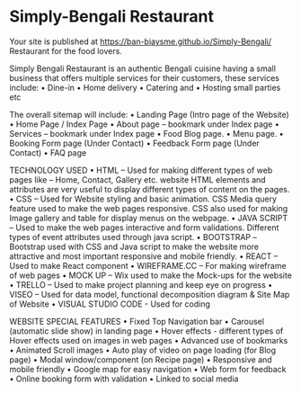 # Simply-Bengali Restaurant
 Your site is published at https://ban-biaysme.github.io/Simply-Bengali/
Restaurant for the food lovers.

Simply Bengali Restaurant is an authentic Bengali cuisine having a small business that offers multiple services for their customers, these services include:
•	Dine-in
•	Home delivery
•	Catering and 
•	Hosting small parties etc

The overall sitemap will include:
•	Landing  Page (Intro page of the Website)
•	Home Page / Index Page
•	About page – bookmark under Index page
•	Services – bookmark under Index page
•	Food Blog page.
•	Menu page.
•	Booking Form page (Under Contact)
•	Feedback Form  page (Under Contact)
•	FAQ page

TECHNOLOGY USED
•	HTML – Used for making different types of web pages like – Home, Contact, Gallery etc. website HTML elements and attributes are very useful to display different types of content on the pages.
•	CSS – Used for Website styling and basic animation. CSS Media query feature used to make the web pages responsive. CSS also used for making Image gallery and table for display menus on the webpage.
•	JAVA SCRIPT – Used to make the web pages interactive and form validations. Different types of event attributes used through java script. 
•	BOOTSTRAP –Bootstrap used with CSS and Java script to make the website more attractive and most important responsive and mobile friendly.
•	REACT – Used to make React component
•	WIREFRAME.CC – For making wireframe of web pages
•	MOCK UP – Wix used to make the Mock-ups for the  website
•	TRELLO – Used to make project planning and keep eye on progress
•	VISEO – Used for data model, functional decomposition diagram & Site Map of Website
•	VISUAL STUDIO CODE -  Used for coding


WEBSITE SPECIAL FEATURES
•	Fixed Top Navigation bar 
•	Carousel (automatic slide show) in landing page
•	Hover effects  - different types of Hover effects used on images in web pages
•	Advanced use of  bookmarks
•	Animated Scroll images
•	Auto play of video on page loading (for Blog page)
•	Modal window/component (on Recipe page)
•	Responsive and mobile friendly
•	Google map for easy navigation
•	Web form for feedback
•	Online booking form with validation
•	Linked to social media
